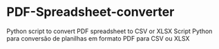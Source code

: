 # PDF-Spreadsheet-converter
Python script to convert PDF spreadsheet to CSV or XLSX
Script Python para conversão de planilhas em formato PDF para CSV ou XLSX
